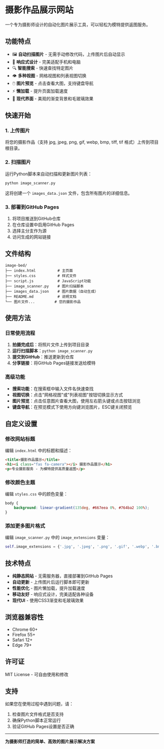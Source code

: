 # 摄影作品展示网站

一个专为摄影师设计的自动化图片展示工具，可以轻松为模特提供返图服务。

## 功能特点

- 🖼️ **自动扫描图片** - 无需手动修改代码，上传图片后自动显示
- 📱 **响应式设计** - 完美适配手机和电脑
- 🔍 **智能搜索** - 快速查找特定图片
- 👁️ **多种视图** - 网格视图和列表视图切换
- 🖱️ **图片预览** - 点击查看大图，支持键盘导航
- ⚡ **懒加载** - 提升页面加载速度
- 🎨 **现代界面** - 美观的渐变背景和毛玻璃效果

## 快速开始

### 1. 上传图片
将您的摄影作品（支持 jpg, jpeg, png, gif, webp, bmp, tiff, tif 格式）上传到项目根目录。

### 2. 扫描图片
运行Python脚本来自动扫描和更新图片列表：

```bash
python image_scanner.py
```

这将创建一个 `images_data.json` 文件，包含所有图片的详细信息。

### 3. 部署到GitHub Pages

1. 将项目推送到GitHub仓库
2. 在仓库设置中启用GitHub Pages
3. 选择主分支作为源
4. 访问生成的网站链接

## 文件结构

```
image-bed/
├── index.html          # 主页面
├── styles.css          # 样式文件
├── script.js           # JavaScript功能
├── image_scanner.py    # 图片扫描脚本
├── images_data.json    # 图片数据（自动生成）
├── README.md           # 说明文档
└── 图片文件...         # 您的摄影作品
```

## 使用方法

### 日常使用流程

1. **拍摄完成后**：将照片文件上传到项目目录
2. **运行扫描脚本**：`python image_scanner.py`
3. **提交到GitHub**：推送更新到仓库
4. **分享链接**：将GitHub Pages链接发送给模特

### 高级功能

- **搜索功能**：在搜索框中输入文件名快速查找
- **视图切换**：点击"网格视图"或"列表视图"按钮切换显示方式
- **图片预览**：点击任意图片查看大图，使用左右箭头键或点击按钮浏览
- **键盘导航**：在预览模式下使用方向键浏览图片，ESC键关闭预览

## 自定义设置

### 修改网站标题
编辑 `index.html` 中的标题和描述：

```html
<title>摄影作品展示</title>
<h1><i class="fas fa-camera"></i> 摄影作品展示</h1>
<p>专业摄影服务 - 为模特提供高质量返图</p>
```

### 修改颜色主题
编辑 `styles.css` 中的颜色变量：

```css
body {
    background: linear-gradient(135deg, #667eea 0%, #764ba2 100%);
}
```

### 添加更多图片格式
编辑 `image_scanner.py` 中的 `image_extensions` 变量：

```python
self.image_extensions = {'.jpg', '.jpeg', '.png', '.gif', '.webp', '.bmp', '.tiff', '.tif', '.heic'}
```

## 技术特点

- **纯静态网站** - 无需服务器，直接部署到GitHub Pages
- **自动更新** - 上传图片后运行脚本即可更新
- **性能优化** - 图片懒加载，提升加载速度
- **移动友好** - 响应式设计，完美适配各种设备
- **现代UI** - 使用CSS3渐变和毛玻璃效果

## 浏览器兼容性

- Chrome 60+
- Firefox 55+
- Safari 12+
- Edge 79+

## 许可证

MIT License - 可自由使用和修改

## 支持

如果您在使用过程中遇到问题，请：

1. 检查图片文件格式是否支持
2. 确保Python脚本正常运行
3. 验证GitHub Pages设置是否正确

---

**为摄影师打造的简单、高效的图片展示解决方案**
